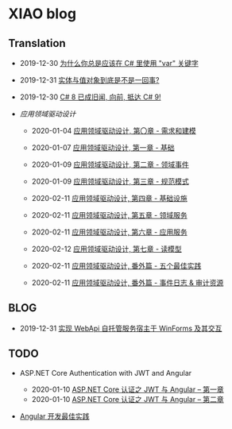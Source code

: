 # XIAO blog

## Translation

- 2019-12-30 [为什么你总是应该在 C# 里使用 "var" 关键字](./translations/why-you-should-always-use-var-keyword.md)

- 2019-12-31 [实体与值对象到底是不是一回事?](./translations/is-entity-same-as-value-object.md)

- 2019-12-30 [C# 8 已成旧闻, 向前, 抵达 C# 9!](./translations/csharp-8-is-old-news-onward-to-csharp-9.md)

- *应用领域驱动设计*

  - 2020-01-04 [应用领域驱动设计, 第〇章 - 需求和建模](./translations/applied-domain-driven-design-ddd-part-0.md)

  - 2020-01-07 [应用领域驱动设计, 第一章 - 基础](./translations/applied-domain-driven-design-ddd-part-1.md)

  - 2020-01-09 [应用领域驱动设计, 第二章 - 领域事件](./translations/applied-domain-driven-design-ddd-part-2.md)

  - 2020-01-09 [应用领域驱动设计, 第三章 - 规范模式](./translations/applied-domain-driven-design-ddd-part-3.md)

  - 2020-02-11 [应用领域驱动设计, 第四章 - 基础设施](./translations/applied-domain-driven-design-ddd-part-4.md)

  - 2020-02-11 [应用领域驱动设计, 第五章 - 领域服务](./translations/applied-domain-driven-design-ddd-part-5.md)

  - 2020-02-11 [应用领域驱动设计, 第六章 - 应用服务](./translations/applied-domain-driven-design-ddd-part-6.md)

  - 2020-02-12 [应用领域驱动设计, 第七章 - 读模型](./translations/applied-domain-driven-design-ddd-part-7.md)

  - 2020-02-11 [应用领域驱动设计, 番外篇 - 五个最佳实践](./translations/domain-driven-design-my-top-best-practices.md)

  - 2020-02-11 [应用领域驱动设计, 番外篇 - 事件日志 & 审计资源](./translations/applied-domain-driven-design-ddd-event.md)

## BLOG

- 2019-12-31 [实现 WebApi 自托管服务宿主于 WinForms 及其交互](./blogs/run-self-hosting-owin-web-api-inside-winforms.md)

## TODO

- ASP.NET Core Authentication with JWT and Angular

  - 2020-01-10 [ASP.NET Core 认证之 JWT 与 Angular – 第一章](https://code-maze.com/authentication-aspnetcore-jwt-1/)
  - 2020-01-10 [ASP.NET Core 认证之 JWT 与 Angular – 第二章](https://code-maze.com/authentication-aspnetcore-jwt-2/)

- [Angular 开发最佳实践](https://code-maze.com/angular-best-practices/)

